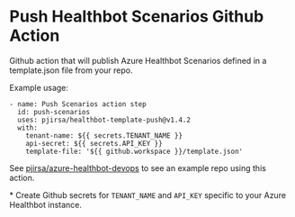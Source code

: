 # Push Healthbot Scenarios Github Action
Github action that will publish Azure Healthbot Scenarios defined in a template.json file from your repo.

Example usage:
```
- name: Push Scenarios action step
  id: push-scenarios
  uses: pjirsa/healthbot-template-push@v1.4.2
  with:
    tenant-name: ${{ secrets.TENANT_NAME }}
    api-secret: ${{ secrets.API_KEY }}
    template-file: '${{ github.workspace }}/template.json'
```

See [pjirsa/azure-healthbot-devops](https://github.com/pjirsa/azure-healthbot-devops) to see an example repo using this action.

\* Create Github secrets for `TENANT_NAME` and `API_KEY` specific to your Azure Healthbot instance.